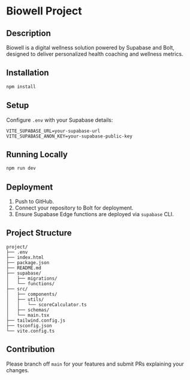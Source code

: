 # Biowell Project

## Description
Biowell is a digital wellness solution powered by Supabase and Bolt, designed to deliver personalized health coaching and wellness metrics.

## Installation
```bash
npm install
```

## Setup
Configure `.env` with your Supabase details:
```env
VITE_SUPABASE_URL=your-supabase-url
VITE_SUPABASE_ANON_KEY=your-supabase-public-key
```

## Running Locally
```bash
npm run dev
```

## Deployment
1. Push to GitHub.
2. Connect your repository to Bolt for deployment.
3. Ensure Supabase Edge functions are deployed via `supabase` CLI.

## Project Structure
```
project/
├── .env
├── index.html
├── package.json
├── README.md
├── supabase/
│   ├── migrations/
│   └── functions/
├── src/
│   ├── components/
│   ├── utils/
│   │   └── scoreCalculator.ts
│   ├── schemas/
│   └── main.tsx
├── tailwind.config.js
├── tsconfig.json
└── vite.config.ts
```

## Contribution
Please branch off `main` for your features and submit PRs explaining your changes.
